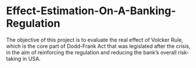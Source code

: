 # Effect-Estimation-On-A-Banking-Regulation
The objective of this project is to evaluate the real effect of Volcker Rule, which is the core part of Dodd-Frank Act that was legislated after the crisis, in the aim of reinforcing the regulation and reducing the bank’s overall risk-taking in USA.
